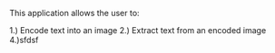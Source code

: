 This application allows the user to:

1.) Encode text into an image
2.) Extract text from an encoded image
4.)sfdsf
